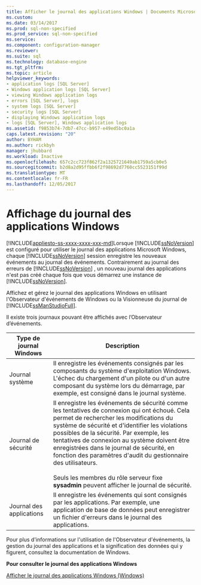 ```yaml
---
title: Afficher le journal des applications Windows | Documents Microsoft
ms.custom: 
ms.date: 03/14/2017
ms.prod: sql-non-specified
ms.prod_service: sql-non-specified
ms.service: 
ms.component: configuration-manager
ms.reviewer: 
ms.suite: sql
ms.technology: database-engine
ms.tgt_pltfrm: 
ms.topic: article
helpviewer_keywords:
- application logs [SQL Server]
- Windows application logs [SQL Server]
- viewing Windows application logs
- errors [SQL Server], logs
- system logs [SQL Server]
- security logs [SQL Server]
- displaying Windows application logs
- logs [SQL Server], Windows application logs
ms.assetid: f9853b74-7db7-47cc-b957-e49ed5bc0a1a
caps.latest.revision: "20"
author: BYHAM
ms.author: rickbyh
manager: jhubbard
ms.workload: Inactive
ms.openlocfilehash: 657c2cc723f862f2a1325721649ab1759a5cb0e5
ms.sourcegitcommit: b2d8a2d95ffbb6f2f98692d7760cc5523151f99d
ms.translationtype: MT
ms.contentlocale: fr-FR
ms.lasthandoff: 12/05/2017
---
```

# <a name="viewing-the-windows-application-log"></a>Affichage du journal des applications Windows
[!INCLUDE[appliesto-ss-xxxx-xxxx-xxx-md](../../includes/appliesto-ss-xxxx-xxxx-xxx-md.md)]Lorsque [!INCLUDE[ssNoVersion](../../includes/ssnoversion-md.md)] est configuré pour utiliser le journal des applications Microsoft Windows, chaque [!INCLUDE[ssNoVersion](../../includes/ssnoversion-md.md)] session enregistre les nouveaux événements au journal des événements. Contrairement au journal des erreurs de [!INCLUDE[ssNoVersion](../../includes/ssnoversion-md.md)] , un nouveau journal des applications n'est pas créé chaque fois que vous démarrez une instance de [!INCLUDE[ssNoVersion](../../includes/ssnoversion-md.md)].  
  
 Affichez et gérez le journal des applications Windows en utilisant l'Observateur d'événements de Windows ou la Visionneuse du journal de [!INCLUDE[ssManStudioFull](../../includes/ssmanstudiofull-md.md)].  
  
 Il existe trois journaux pouvant être affichés avec l’Observateur d’événements.  
  
|Type de journal Windows|Description|  
|----------------------|-----------------|  
|Journal système|Il enregistre les événements consignés par les composants du système d'exploitation Windows. L'échec du chargement d'un pilote ou d'un autre composant du système lors du démarrage, par exemple, est consigné dans le journal système.|  
|Journal de sécurité|Il enregistre les événements de sécurité comme les tentatives de connexion qui ont échoué. Cela permet de rechercher les modifications du système de sécurité et d'identifier les violations possibles de la sécurité. Par exemple, les tentatives de connexion au système doivent être enregistrées dans le journal de sécurité, en fonction des paramètres d'audit du gestionnaire des utilisateurs.<br /><br /> Seuls les membres du rôle serveur fixe **sysadmin** peuvent afficher le journal de sécurité.|  
|Journal des applications|Il enregistre les événements qui sont consignés par les applications. Par exemple, une application de base de données peut enregistrer un fichier d'erreurs dans le journal des applications.|  
  
 Pour plus d'informations sur l'utilisation de l'Observateur d'événements, la gestion du journal des applications et la signification des données qui y figurent, consultez la documentation de Windows.  
  
 **Pour consulter le journal des applications Windows**  
  
 [Afficher le journal des applications Windows &#40;Windows&#41;](../../relational-databases/performance/view-the-windows-application-log-windows-10.md)  
  
  
